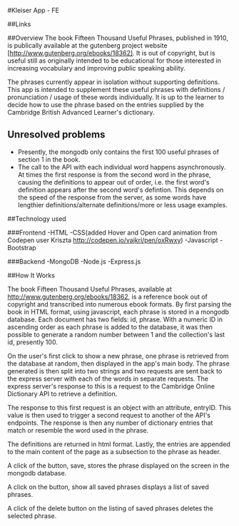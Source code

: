 #Kleiser App - FE

##Links


##Overview
 The book Fifteen Thousand Useful Phrases, published in 1910, is publically available at the gutenberg project website [http://www.gutenberg.org/ebooks/18362]. It is out of copyright, but is useful still as originally intended to be educational for those interested in increasing vocabulary and improving public speaking ability. 
 
 The phrases currently appear in isolation without supporting definitions. This app is intended to supplement these useful phrases with definitions / pronunciation / usage of these words individually. It is up to the learner to decide how to use the phrase based on the entries supplied by the Cambridge British Advanced Learner's dictionary. 

## Unresolved problems
- Presently, the mongodb only contains the first 100 useful phrases of section 1 in the book.
- The call to the API with each individual word happens asynchronously. At times the first response is from the second word in the phrase, causing the definitions to appear out of order, i.e. the first word's definition appears after the second word's defintion. This depends on the speed of the response from the server, as some words have lengthier definitions/alternate definitions/more or less usage examples.

##Technology used

###Frontend
-HTML
-CSS(added Hover and Open card animation from Codepen user Kriszta http://codepen.io/vajkri/pen/oxRwxy)
-Javascript
-Bootstrap

###Backend
-MongoDB
-Node.js
-Express.js

##How It Works

The book Fifteen Thousand Useful Phrases, available at http://www.gutenberg.org/ebooks/18362, is a reference book out of copyright and transcribed into numerous ebook formats. By first parsing the book in HTML format, using javascript, each phrase is stored in a mongodb database. Each document has two fields: id, phrase. With a numeric ID in ascending order as each phrase is added to the database, it was then possible to generate a random number between 1 and the collection's last id, presently 100. 

On the user's first click to show a new phrase, one phrase is retrieved from the database at random, then displayed in the app's main body. The phrase generated is then split into two strings and two requests are sent back to the express server with each of the words in separate requests. The express server's response to this is a request to the Cambridge Online Dictionary API to retrieve a definition. 

The response to this first request is an object with an attribute, entryID. This value is then used to trigger a second request to another of the API's endpoints. The response is then any number of dictionary entries that match or resemble the word used in the phrase.

The definitions are returned in html format. Lastly, the entries are appended to the main content of the page as a subsection to the phrase as header.

A click of the button, save, stores the phrase displayed on the screen in the mongodb database. 

A click on the button, show all saved phrases displays a list of saved phrases.

A click of the delete button on the listing of saved phrases deletes the selected phrase.



